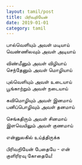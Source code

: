 ```yaml
---
layout: tamil/post
title: பிரிவறியேன்
date: 2019-01-01
category: tamil
---
```


பால்வெளியும் அவள் மடியாய் <br/>
வெண்ணிலவும் அவள் அடியாய்

விண்மீனும் அவள் விழியாய் <br/>
செந்தேனும் அவள் மொழியாய்

புல்வெளியும் அவள் உடையாய் <br/>
பூங்காற்றும் அவள் நடையாய்

கவிமொழியும் அவள் இனமாய் <br/>
பனிப்பொழிவும் அவள் தனமாய்

செங்கதிரும் அவள் சினமாய் <br/>
இளவெயிலும் அவள் குணமாய்

என்னுலகில் உய்த்திருக்க

பிரிவறியேன் பேதையே - என் <br/>
குளிரிரவு கோதையே!
